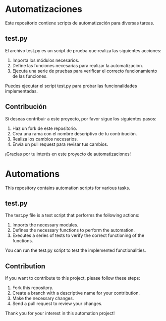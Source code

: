 # Automatizaciones

Este repositorio contiene scripts de automatización para diversas tareas.

## test.py

El archivo test.py es un script de prueba que realiza las siguientes acciones:

1. Importa los módulos necesarios.
2. Define las funciones necesarias para realizar la automatización.
3. Ejecuta una serie de pruebas para verificar el correcto funcionamiento de las funciones.

Puedes ejecutar el script test.py para probar las funcionalidades implementadas.

## Contribución

Si deseas contribuir a este proyecto, por favor sigue los siguientes pasos:

1. Haz un fork de este repositorio.
2. Crea una rama con el nombre descriptivo de tu contribución.
3. Realiza los cambios necesarios.
4. Envía un pull request para revisar tus cambios.

¡Gracias por tu interés en este proyecto de automatizaciones!


# Automations

This repository contains automation scripts for various tasks.

## test.py

The test.py file is a test script that performs the following actions:

1. Imports the necessary modules.
2. Defines the necessary functions to perform the automation.
3. Executes a series of tests to verify the correct functioning of the functions.

You can run the test.py script to test the implemented functionalities.

## Contribution

If you want to contribute to this project, please follow these steps:

1. Fork this repository.
2. Create a branch with a descriptive name for your contribution.
3. Make the necessary changes.
4. Send a pull request to review your changes.

Thank you for your interest in this automation project!